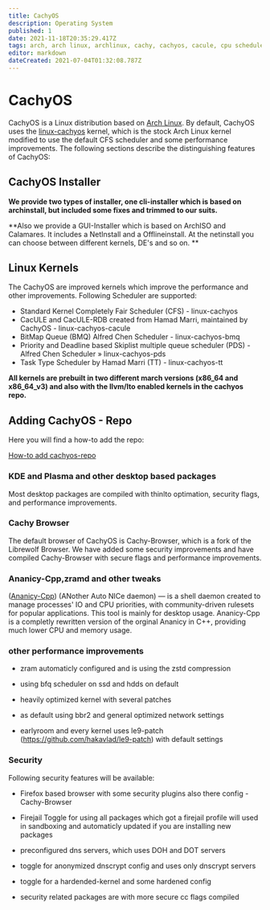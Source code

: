 ```yaml
---
title: CachyOS
description: Operating System
published: 1
date: 2021-11-18T20:35:29.417Z
tags: arch, arch linux, archlinux, cachy, cachyos, cacule, cpu scheduler, gnu, linux
editor: markdown
dateCreated: 2021-07-04T01:32:08.787Z
---
```


# CachyOS
CachyOS is a Linux distribution based on [Arch Linux](https://archlinux.org/). By default, CachyOS uses the [linux-cachyos](https://github.com/CachyOS/linux-cachyos) kernel, which is the stock Arch Linux kernel modified to use the default CFS scheduler and some performance improvements. The following sections describe the distinguishing features of CachyOS:

## CachyOS Installer

**We provide two types of installer, one cli-installer which is based 
on archinstall, but included some fixes and trimmed to our suits.**

**Also we provide a GUI-Installer which is based on ArchISO and 
Calamares. It includes a NetInstall and a Offlineinstall. At the netinstall you can choose between different kernels, DE's and so on. **

## Linux Kernels
The CachyOS are improved kernels which improve the performance and other improvements. Following Scheduler are supported:

- Standard Kernel Completely Fair Scheduler (CFS) - linux-cachyos
- CacULE and CacULE-RDB created from Hamad Marri, maintained by CachyOS - linux-cachyos-cacule
- BitMap Queue (BMQ) Alfred Chen Scheduler - linux-cachyos-bmq
- Priority and Deadline based Skiplist multiple queue scheduler (PDS) - Alfred Chen Scheduler » linux-cachyos-pds
- Task Type Scheduler by Hamad Marri (TT) - linux-cachyos-tt

**All kernels are prebuilt in two different march versions (x86_64 and x86_64_v3) and also with the llvm/lto enabled kernels in the cachyos repo.**

## Adding CachyOS - Repo
Here you will find a how-to add the repo:

[How-to add cachyos-repo](https://wiki.cachyos.org/en/home/Repo)

### KDE and Plasma and other desktop based packages

Most desktop packages are compiled with thinlto optimation, security flags, and performance improvements. 

### Cachy Browser
The default browser of CachyOS is Cachy-Browser, which is a fork of the Librewolf Browser. We have added some security 
improvements and have compiled Cachy-Browser with secure flags and 
performance improvements.

### Ananicy-Cpp,zramd and other tweaks

([Ananicy-Cpp](https://gitlab.com/ananicy-cpp/ananicy-cpp)) (ANother Auto NICe daemon) — is a shell daemon created to manage processes' IO and CPU priorities, with community-driven rulesets for popular applications. This tool is mainly for desktop usage. Ananicy-Cpp is a completly rewritten version of the orginal Ananicy in C++, providing much lower CPU and memory usage.

### other performance improvements

-   zram automaticly configured and is using the zstd compression

-   using bfq scheduler on ssd and hdds on default

-   heavily optimized kernel with several patches

-   as default using bbr2 and general optimized network settings

-   earlyroom and every kernel uses le9-patch (<https://github.com/hakavlad/le9-patch>) with default settings

### Security

Following security features will be available:

-   Firefox based browser with some security plugins also there config - Cachy-Browser

-   Firejail Toggle for using all packages which got a firejail profile will used in sandboxing and automaticly updated if you are installing new packages

-   preconfigured dns servers, which uses DOH and DOT servers

-   toggle for anonymized dnscrypt config and uses only dnscrypt servers

-   toggle for a hardended-kernel and some hardened config

-   security related packages are with more secure cc flags compiled